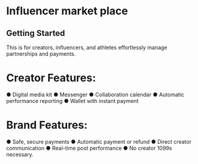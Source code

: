 # Influencer market place 

## Getting Started

This is for creators, influencers, and athletes effortlessly manage partnerships and payments.

# Creator Features:

● Digital media kit
● Messenger
● Collaboration calendar
● Automatic performance reporting
● Wallet with instant payment

# Brand Features:

● Safe, secure payments
● Automatic payment or refund
● Direct creator communication
● Real-time post performance
● No creator 1099s necessary. 


